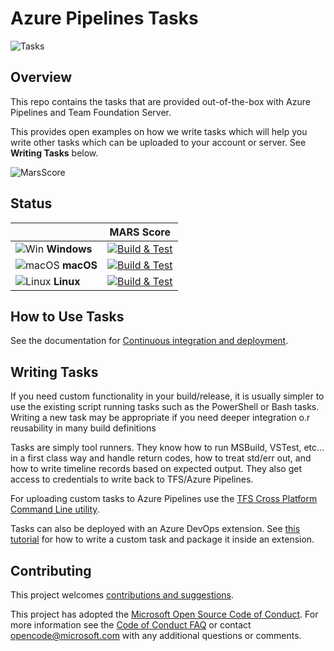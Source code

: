# Azure Pipelines Tasks
![Tasks](/taskbanner.png "Tasks")

## Overview
This repo contains the tasks that are provided out-of-the-box with Azure Pipelines and Team Foundation Server.

This provides open examples on how we write tasks which will help you write other tasks which can be uploaded to your account or server.  See **Writing Tasks** below.

![MarsScore]

## Status
|   | MARS Score |
|---|:-----:|
|![Win](docs/res/win_med.png) **Windows**|[![Build & Test][win-build-badge]][win-build]| 
|![macOS](docs/res/apple_med.png) **macOS**|[![Build & Test][macOS-build-badge]][macOS-build]| 
|![Linux](docs/res/linux_med.png) **Linux**|[![Build & Test][linux-build-badge]][linux-build]|

[MarsScore]: https://repo-badge-python.azurewebsites.net/api/HttpTrigger?repo=azure-pipeline
[win-build-badge]: https://img.shields.io/static/v1?label=mars-score&message=31&color=red
[win-build]: https://img.shields.io/static/v1?label=mars-score&message=31&color=red

[macOS-build-badge]: https://img.shields.io/static/v1?label=mars-score&message=45&color=yellowgreen
[macOS-build]: https://img.shields.io/static/v1?label=mars-score&message=45&color=yellowgreen

[linux-build-badge]: https://img.shields.io/static/v1?label=mars-score&message=80&color=green
[linux-build]: https://img.shields.io/static/v1?label=mars-score&message=80&color=green

## How to Use Tasks

See the documentation for [Continuous integration and deployment](https://aka.ms/tfbuild).

## Writing Tasks

If you need custom functionality in your build/release, it is usually simpler to use the existing script running tasks such as the PowerShell or Bash tasks.  Writing a new task may be appropriate if you need deeper integration o.r reusability in many build definitions

Tasks are simply tool runners.  They know how to run MSBuild, VSTest, etc... in a first class way and handle return codes, how to treat std/err out, and how to write timeline records based on expected output.  They also get access to credentials to write back to TFS/Azure Pipelines. 

For uploading custom tasks to Azure Pipelines use the [TFS Cross Platform Command Line utility](https://github.com/Microsoft/tfs-cli).

Tasks can also be deployed with an Azure DevOps extension. See [this tutorial](https://docs.microsoft.com/en-us/vsts/extend/develop/add-build-task) for how to write a custom task and package it inside an extension.

## Contributing

This project welcomes [contributions and suggestions](docs/contribute.md).

This project has adopted the [Microsoft Open Source Code of Conduct](https://opensource.microsoft.com/codeofconduct/).
For more information see the [Code of Conduct FAQ](https://opensource.microsoft.com/codeofconduct/faq/) or
contact [opencode@microsoft.com](mailto:opencode@microsoft.com) with any additional questions or comments.
